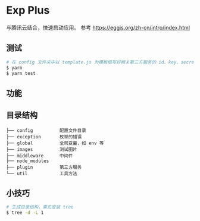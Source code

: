 # Exp Plus
与腾讯云结合，快速启动应用。
参考 https://eggjs.org/zh-cn/intro/index.html

## 测试
``` bash
# 在 config 文件夹中以 template.js 为模板填写好相关第三方服务的 id、key、secret 等之后可运行。
$ yarn
$ yarn test
```

## 功能

## 目录结构
```
├── config          配置文件目录
├── exception       枚举的错误
├── global          全局变量，如 env 等
├── images          测试图片
├── middleware      中间件
├── node_modules
├── plugin          第三方服务
└── util            工具方法
```


## 小技巧

``` bash
# 生成目录结构，需先安装 tree
$ tree -d -L 1
```